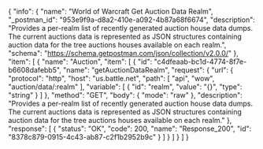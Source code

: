 {
  "info": {
    "name": "World of Warcraft Get Auction Data Realm",
    "_postman_id": "953e9f9a-d8a2-410e-a092-4b87a68f6674",
    "description": "Provides a per-realm list of recently generated auction house data dumps. The current auctions data is represented as JSON structures containing auction data for the tree auctions houses available on each realm.",
    "schema": "https://schema.getpostman.com/json/collection/v2.0.0/"
  },
  "item": [
    {
      "name": "Auction",
      "item": [
        {
          "id": "c4dfeaab-bc1d-4774-8f7e-b6608dafebb5",
          "name": "getAuctionDataRealm",
          "request": {
            "url": {
              "protocol": "http",
              "host": "us.battle.net",
              "path": [
                "api",
                "wow",
                "auction/data/:realm"
              ],
              "variable": [
                {
                  "id": "realm",
                  "value": "{}",
                  "type": "string"
                }
              ]
            },
            "method": "GET",
            "body": {
              "mode": "raw"
            },
            "description": "Provides a per-realm list of recently generated auction house data dumps. The current auctions data is represented as JSON structures containing auction data for the tree auctions houses available on each realm."
          },
          "response": [
            {
              "status": "OK",
              "code": 200,
              "name": "Response_200",
              "id": "8378c879-0915-4c43-ab87-c2f1b2952b9c"
            }
          ]
        }
      ]
    }
  ]
}